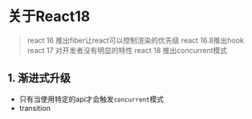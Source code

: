 # 关于React18

> react 16 推出fiber让react可以控制渲染的优先级
> react 16.8推出hook
> react 17 对开发者没有明显的特性
> react 18 推出concurrent模式

## 1. 渐进式升级

- 只有当使用特定的api才会触发`concurrent`模式
- transition
